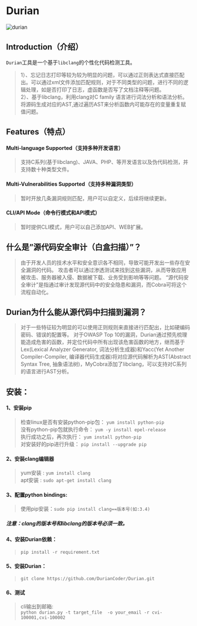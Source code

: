 # Durian
![durian](https://github.com/DurianCoder/Durian/blob/master/docs/cmd.png "durian文档")
## Introduction（介绍）
  `Durian`工具是一个基于`libclang`的个性化代码检测工具。
> 1）、忘记日志打印等较为较为明显的问题，可以通过正则表达式直接匹配出。可以通过xml文件添加匹配规则，对于不同类型的问题，进行不同的逻辑处理，如是否打印了日志，虚函数是否写了文档注释等问题。</br>
> 2）、基于libclang，利用clang对C family 语言进行词法分析和语法分析。将源码生成对应的AST,通过遍历AST来分析函数内可能存在的变量重复赋值问题。

## Features（特点）

#### Multi-language Supported（支持多种开发语言）
> 支持C系列(基于libclang)、JAVA、PHP、等开发语言以及伪代码检测，并支持数十种类型文件。

#### Multi-Vulnerabilities Supported（支持多种漏洞类型）
> 暂时开放几条漏洞规则匹配，用户可以自定义，后续将继续更新。

#### CLI/API Mode（命令行模式和API模式）
> 暂时提供CLI模式，用户可以自己添加API、WEB扩展。

## 什么是”源代码安全审计（白盒扫描）”？
>  由于开发人员的技术水平和安全意识各不相同，导致可能开发出一些存在安全漏洞的代码。 攻击者可以通过渗透测试来找到这些漏洞，从而导致应用被攻击、服务器被入侵、数据被下载、业务受到影响等等问题。 “源代码安全审计”是指通过审计发现源代码中的安全隐患和漏洞，而Cobra可将这个流程自动化。

## Durian为什么能从源代码中扫描到漏洞？
> 对于一些特征较为明显的可以使用正则规则来直接进行匹配出，比如硬编码密码、错误的配置等。 对于OWASP Top 10的漏洞，Durian通过预先梳理能造成危害的函数，并定位代码中所有出现该危害函数的地方，继而基于Lex(Lexical Analyzer Generator, 词法分析生成器)和Yacc(Yet Another Compiler-Compiler, 编译器代码生成器)将对应源代码解析为AST(Abstract Syntax Tree, 抽象语法树)，MyCobra添加了libclang，可以支持对C系列的语言进行AST分析。

## 安装：
#### 1、安装pip
> 检查linux是否有安装python-pip包：   `yum install python-pip` </br>
> 没有python-pip包就执行命令：     `yum -y install epel-release` </br>
> 执行成功之后，再次执行：     `yum install python-pip` </br>
> 对安装好的pip进行升级：     `pip install --upgrade pip`

#### 2、安装clang编辑器
> yum安装 :    `yum install clang`  </br>
> apt安装 :      `sudo apt-get install clang`

#### 3、配置python bindings:
> 使用pip安装：`sudo pip install clang==版本号(如:3.4)`
##### 注意：clang的版本号和libclang的版本号必须一致。

#### 4、安装Durian依赖：
> `pip install -r requirement.txt`

#### 5、安装Durian：
> `git clone https://github.com/DurianCoder/Durian.git`

#### 6、测试
> cli输出到邮箱:</br>
    `python durian.py -t target_file  -o your_email -r cvi-100001,cvi-100002`      
